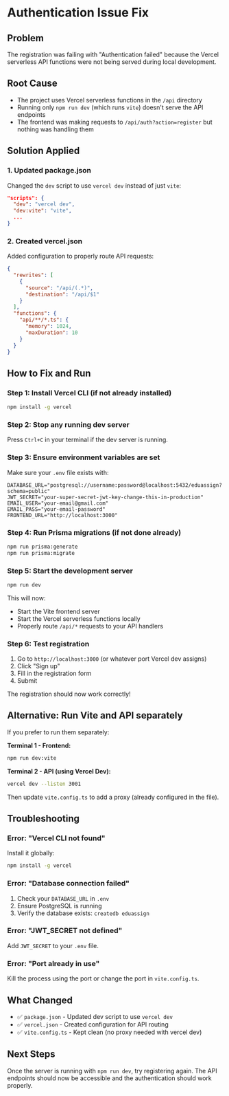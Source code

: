 # Authentication Issue Fix

## Problem
The registration was failing with "Authentication failed" because the Vercel serverless API functions were not being served during local development.

## Root Cause
- The project uses Vercel serverless functions in the `/api` directory
- Running only `npm run dev` (which runs `vite`) doesn't serve the API endpoints
- The frontend was making requests to `/api/auth?action=register` but nothing was handling them

## Solution Applied

### 1. Updated package.json
Changed the `dev` script to use `vercel dev` instead of just `vite`:
```json
"scripts": {
  "dev": "vercel dev",
  "dev:vite": "vite",
  ...
}
```

### 2. Created vercel.json
Added configuration to properly route API requests:
```json
{
  "rewrites": [
    {
      "source": "/api/(.*)",
      "destination": "/api/$1"
    }
  ],
  "functions": {
    "api/**/*.ts": {
      "memory": 1024,
      "maxDuration": 10
    }
  }
}
```

## How to Fix and Run

### Step 1: Install Vercel CLI (if not already installed)
```bash
npm install -g vercel
```

### Step 2: Stop any running dev server
Press `Ctrl+C` in your terminal if the dev server is running.

### Step 3: Ensure environment variables are set
Make sure your `.env` file exists with:
```env
DATABASE_URL="postgresql://username:password@localhost:5432/eduassign?schema=public"
JWT_SECRET="your-super-secret-jwt-key-change-this-in-production"
EMAIL_USER="your-email@gmail.com"
EMAIL_PASS="your-email-password"
FRONTEND_URL="http://localhost:3000"
```

### Step 4: Run Prisma migrations (if not done already)
```bash
npm run prisma:generate
npm run prisma:migrate
```

### Step 5: Start the development server
```bash
npm run dev
```

This will now:
- Start the Vite frontend server
- Start the Vercel serverless functions locally
- Properly route `/api/*` requests to your API handlers

### Step 6: Test registration
1. Go to `http://localhost:3000` (or whatever port Vercel dev assigns)
2. Click "Sign up"
3. Fill in the registration form
4. Submit

The registration should now work correctly!

## Alternative: Run Vite and API separately

If you prefer to run them separately:

**Terminal 1 - Frontend:**
```bash
npm run dev:vite
```

**Terminal 2 - API (using Vercel Dev):**
```bash
vercel dev --listen 3001
```

Then update `vite.config.ts` to add a proxy (already configured in the file).

## Troubleshooting

### Error: "Vercel CLI not found"
Install it globally:
```bash
npm install -g vercel
```

### Error: "Database connection failed"
1. Check your `DATABASE_URL` in `.env`
2. Ensure PostgreSQL is running
3. Verify the database exists: `createdb eduassign`

### Error: "JWT_SECRET not defined"
Add `JWT_SECRET` to your `.env` file.

### Error: "Port already in use"
Kill the process using the port or change the port in `vite.config.ts`.

## What Changed
- ✅ `package.json` - Updated dev script to use `vercel dev`
- ✅ `vercel.json` - Created configuration for API routing
- ✅ `vite.config.ts` - Kept clean (no proxy needed with vercel dev)

## Next Steps
Once the server is running with `npm run dev`, try registering again. The API endpoints should now be accessible and the authentication should work properly.
